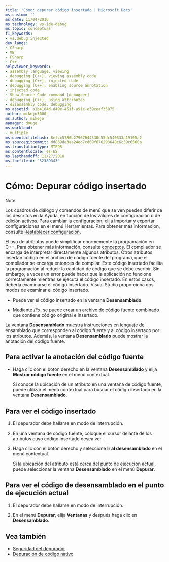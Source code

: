 ```yaml
---
title: 'Cómo: depurar código insertado | Microsoft Docs'
ms.custom: ''
ms.date: 11/04/2016
ms.technology: vs-ide-debug
ms.topic: conceptual
f1_keywords:
- vs.debug.injected
dev_langs:
- CSharp
- VB
- FSharp
- C++
helpviewer_keywords:
- assembly language, viewing
- debugging [C++], viewing assembly code
- debugging [C++], injected code
- debugging [C++], enabling source annotation
- injected code
- Show Source Code command [debugger]
- debugging [C++], using attributes
- disassembly code, debugging
ms.assetid: a1b4104d-d49e-451f-a91e-e39ceaf35875
author: mikejo5000
ms.author: mikejo
manager: douge
ms.workload:
- multiple
ms.openlocfilehash: 8efcc5780b27967644330e55dc540333a19105a2
ms.sourcegitcommit: dd839de3aa24ed7cd69f676293648c6c59c6560a
ms.translationtype: MTE95
ms.contentlocale: es-ES
ms.lasthandoff: 11/27/2018
ms.locfileid: "52389343"
---
```

# <a name="how-to-debug-injected-code"></a>Cómo: Depurar código insertado

> [!NOTE]
> Los cuadros de diálogo y comandos de menú que se ven pueden diferir de los descritos en la Ayuda, en función de los valores de configuración o de edición activos. Para cambiar la configuración, elija Importar y exportar configuraciones en el menú Herramientas. Para obtener más información, consulte [Restablecer configuración](../ide/environment-settings.md#reset-settings).

El uso de atributos puede simplificar enormemente la programación en C++. Para obtener más información, consulte [conceptos](/cpp/windows/attributed-programming-concepts). El compilador se encarga de interpretar directamente algunos atributos. Otros atributos insertan código en el archivo de código fuente del programa, que el compilador se encarga entonces de compilar. Este código insertado facilita la programación al reducir la cantidad de código que se debe escribir. Sin embargo, a veces un error puede hacer que la aplicación no funcione correctamente mientras se ejecuta el código insertado. En estos casos, debería examinarse el código insertado. Visual Studio proporciona dos modos de examinar el código insertado.

- Puede ver el código insertado en la ventana **Desensamblado**.

- Mediante [/Fx](/cpp/build/reference/fx-merge-injected-code), se puede crear un archivo de código fuente combinado que contiene código original e insertado.

La ventana **Desensamblado** muestra instrucciones en lenguaje de ensamblado que corresponden al código fuente y al código insertado por los atributos. Además, la ventana **Desensamblado** puede mostrar la anotación del código fuente.

## <a name="to-turn-on-source-annotation"></a>Para activar la anotación del código fuente

-   Haga clic con el botón derecho en la ventana **Desensamblado** y elija **Mostrar código fuente** en el menú contextual.

     Si conoce la ubicación de un atributo en una ventana de código fuente, puede utilizar el menú contextual para buscar el código insertado en la ventana **Desensamblado**.

## <a name="to-view-injected-code"></a>Para ver el código insertado

1.  El depurador debe hallarse en modo de interrupción.

2.  En una ventana de código fuente, coloque el cursor delante de los atributos cuyo código insertado desea ver.

3.  Haga clic con el botón derecho y seleccione **Ir al desensamblado** en el menú contextual.

     Si la ubicación del atributo está cerca del punto de ejecución actual, puede seleccionar la ventana **Desensamblado** en el menú **Depurar**.

## <a name="to-view-the-disassembly-code-at-the-current-execution-point"></a>Para ver el código de desensamblado en el punto de ejecución actual

1.  El depurador debe hallarse en modo de interrupción.

2.  En el menú **Depurar**, elija **Ventanas** y después haga clic en **Desensamblado**.

## <a name="see-also"></a>Vea también

- [Seguridad del depurador](../debugger/debugger-security.md)
- [Depuración de código nativo](../debugger/debugging-native-code.md)